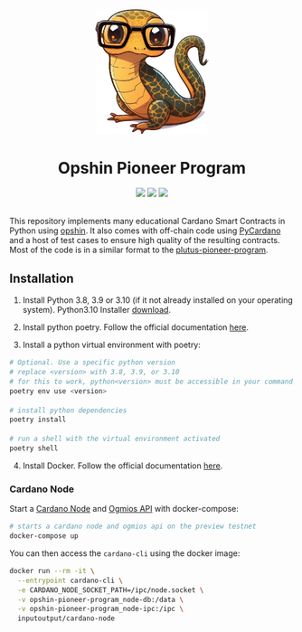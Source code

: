 <div align="center">
<img  src="https://github.com/OpShin/opshin-pioneer-program/blob/main/opshin-pioneer-program.png" width="200" />
<h1 > Opshin Pioneer Program </h1>
<img src="https://img.shields.io/badge/cohort-4-red">
<img src="https://img.shields.io/badge/language-python3-3670A0?logo=python&logoColor=959da5">
<img src="https://github.com/OpShin/opshin-pioneer-program/actions/workflows/test.yaml/badge.svg"/>
</div>
<br/>

This repository implements many educational Cardano Smart Contracts in Python using [opshin](https://github.com/OpShin/opshin).
It also comes with off-chain code using [PyCardano](https://github.com/Python-Cardano/pycardano) and a host of test cases to ensure high quality of the resulting contracts.
Most of the code is in a similar format to the [plutus-pioneer-program](https://github.com/input-output-hk/plutus-pioneer-program).

## Installation

1. Install Python 3.8, 3.9 or 3.10 (if it not already installed on your operating system).
Python3.10 Installer [download](https://www.python.org/downloads/release/python-31010/).

2. Install python poetry.
Follow the official documentation [here](https://python-poetry.org/docs/#installation).

3. Install a python virtual environment with poetry:
```bash
# Optional. Use a specific python version
# replace <version> with 3.8, 3.9, or 3.10
# for this to work, python<version> must be accessible in your command line
poetry env use <version>

# install python dependencies
poetry install

# run a shell with the virtual environment activated
poetry shell
```

4. Install Docker.
Follow the official documentation [here](https://docs.docker.com/get-docker/).

### Cardano Node

Start a [Cardano Node](https://github.com/input-output-hk/cardano-node) and [Ogmios API](https://ogmios.dev/) with docker-compose:
```bash
# starts a cardano node and ogmios api on the preview testnet
docker-compose up
```

You can then access the `cardano-cli` using the docker image:
```bash
docker run --rm -it \
  --entrypoint cardano-cli \
  -e CARDANO_NODE_SOCKET_PATH=/ipc/node.socket \
  -v opshin-pioneer-program_node-db:/data \
  -v opshin-pioneer-program_node-ipc:/ipc \
  inputoutput/cardano-node
```
